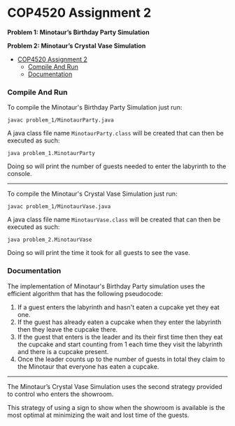 # COP4520 Assignment 2
**Problem 1: Minotaur’s Birthday Party Simulation**

**Problem 2: Minotaur’s Crystal Vase Simulation**

- [COP4520 Assignment 2](#cop4520-assignment-2)
    - [Compile And Run](#compile-and-run)
    - [Documentation](#documentation)


### Compile And Run
To compile the Minotaur's Birthday Party Simulation just run:
```
javac problem_1/MinotaurParty.java
```

A java class file name `MinotaurParty.class` will be created that can then be executed as such:
```
java problem_1.MinotaurParty
```

Doing so will print the number of guests needed to enter the labyrinth to the console.

---

To compile the Minotaur's Crystal Vase Simulation just run:
```
javac problem_1/MinotaurVase.java
```

A java class file name `MinotaurVase.class` will be created that can then be executed as such:
```
java problem_2.MinotaurVase
```

Doing so will print the time it took for all guests to see the vase.

### Documentation
The implementation of Minotaur's Birthday Party simulation uses the efficient algorithm that has the following pseudocode:

1. If a guest enters the labyrinth and hasn't eaten a cupcake yet they eat one.
2. If the guest has already eaten a cupcake when they enter the labyrinth then they leave the cupcake there.
3. If the guest that enters is the leader and its their first time then they eat the cupcake and start counting from 1 each time they visit the labyrinth and there is a cupcake present.
4. Once the leader counts up to the number of guests in total they claim to the Minotaur that everyone has eaten a cupcake.

---

The Minotaur’s Crystal Vase Simulation uses the second strategy provided to control who enters the showroom.

This strategy of using a sign to show when the showroom is available is the most optimal at minimizing the wait and lost time of the guests.
